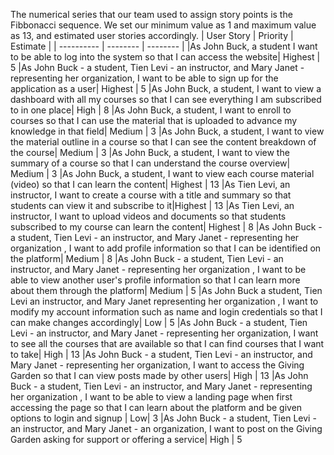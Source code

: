 The numerical series that our team used to assign story points is the Fibbonacci sequence. We set our minimum value as 1 and maximum value as 13, and estimated user stories accordingly.
| User Story | Priority | Estimate |
| ---------- | -------- | -------- |
|As John Buck,  a student I want to be able to log into the system so that I can access the website| Highest | 5
|As John Buck - a student, Tien Levi - an instructor, and Mary Janet - representing her organization, I want to be able to sign up for the application as a user| Highest | 5
|As John Buck, a student, I want to view a dashboard with all my courses so that I can see everything I am subscribed to in one place| High | 8
|As John Buck, a student, I want to enroll to courses so that I can use the material that is uploaded to advance my knowledge in that field| Medium | 3
|As John Buck, a student, I want to view the material outline in a course so that I can see the content breakdown of the course| Medium | 3
|As John Buck, a student, I want to view the summary of a course so that I can understand the course overview| Medium | 3
|As John Buck, a student, I want to view each course material (video) so that I can learn the content| Highest | 13
|As Tien Levi, an instructor, I want to create a course with a title and summary so that students can view it and subscribe to it|Highest | 13
|As Tien Levi, an instructor, I want to upload videos and documents so that students subscribed to my course can learn the content| Highest | 8
|As John Buck - a student, Tien Levi - an instructor, and Mary Janet - representing her organization , I want to add profile information so that I can be identified on the platform| Medium | 8
|As John Buck - a student, Tien Levi - an instructor, and Mary Janet - representing her organization , I want to be able to view another user's profile information so that I can learn more about them through the platform| Medium | 5
|As John Buck a student, Tien Levi an instructor, and Mary Janet representing her organization , I want to modify my account information such as name and login credentials so that I can make changes accordingly| Low | 5
|As John Buck - a student, Tien Levi - an instructor, and Mary Janet - representing her organization, I want to see all the courses that are available so that I can find courses that I want to take| High | 13
|As John Buck - a student, Tien Levi - an instructor, and Mary Janet - representing her organization, I want to access the Giving Garden so that I can view posts made by other users| High | 13
|As John Buck - a student, Tien Levi - an instructor, and Mary Janet - representing her organization , I want to be able to view a landing page when first accessing the page so that I can learn about the platform and be given options to login and signup | Low| 3
|As John Buck - a student, Tien Levi - an instructor, and Mary Janet - an organization, I want to post on the Giving Garden asking for support or offering a service| High | 5